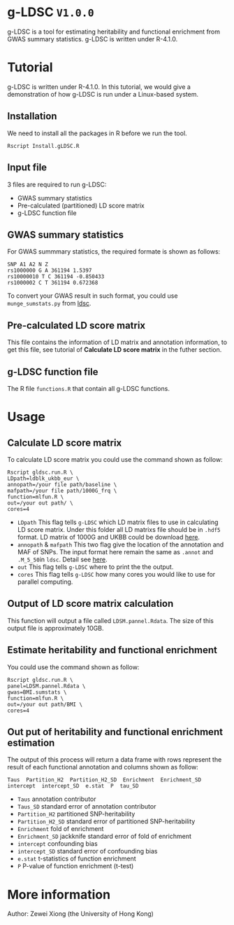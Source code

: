 # g-LDSC ```V1.0.0```
g-LDSC is a tool for estimating heritability and functional enrichment from GWAS summary statistics. g-LDSC is written under R-4.1.0. 
# Tutorial
g-LDSC is written under R-4.1.0. In this tutorial, we would give a demonstration of how g-LDSC is run under a Linux-based system.
## Installation
We need to install all the packages in R before we run the tool.
```
Rscript Install.gLDSC.R
```
## Input file
3 files are required to run g-LDSC:
- GWAS summary statistics
- Pre-calculated (partitioned) LD score matrix
- g-LDSC function file
## GWAS summary statistics
For GWAS summmary statistics, the required formate is shown as follows:
```
SNP A1 A2 N Z
rs1000000 G A 361194 1.5397
rs10000010 T C 361194 -0.850433
rs1000002 C T 361194 0.672368
```
To convert your GWAS result in such format, you could use ```munge_sumstats.py``` from [ldsc](https://github.com/bulik/ldsc/wiki/Partitioned-Heritability).
## Pre-calculated LD score matrix
This file contains the information of LD matrix and annotation information, to get this file, see tutorial of **Calculate LD score matrix** in the futher section.
## g-LDSC function file
The R file ```functions.R``` that contain all g-LDSC functions.
# Usage
## Calculate LD score matrix
To calculate LD score matrix you could use the command shown as follow:
```
Rscript gldsc.run.R \
LDpath=ldblk_ukbb_eur \
annopath=/your file path/baseline \
mafpath=/your file path/1000G_frq \
function=mlfun.R \
out=/your out path/ \
cores=4
```
- ```LDpath``` This flag tells ```g-LDSC``` which LD matrix files to use in calculating LD score matrix. Under this folder all LD matrixs file should be in ```.hdf5``` format. LD matrix of 1000G and UKBB could be download [here](https://github.com/getian107/PRScsx). 
- ```annopath``` & ```mafpath``` This two flag give the location of the annotation and MAF of SNPs. The input format here remain the same as ```.annot``` and ```.M_5_50```in  ```ldsc```. Detail see [here](https://github.com/bulik/ldsc/wiki/Partitioned-Heritability).
- ```out``` This flag tells ```g-LDSC``` where to print the the output.
- ```cores``` This flag tells ```g-LDSC``` how many cores you would like to use for parallel computing.

## Output of LD score matrix calculation
This function will output a file called ```LDSM.pannel.Rdata```. The size of this output file is approximately 10GB.

## Estimate heritability and functional enrichment
You could use the command shown as follow:
```
Rscript gldsc.run.R \
panel=LDSM.pannel.Rdata \
gwas=BMI.sumstats \
function=mlfun.R \
out=/your out path/BMI \
cores=4 
```
## Out put of heritability and functional enrichment estimation
The output of this process will return a data frame with rows represent the result of each functional annotation and columns shown as follow:
```
Taus  Partition_H2  Partition_H2_SD  Enrichment  Enrichment_SD  intercept  intercept_SD  e.stat  P  tau_SD   
```
- ```Taus``` annotation contributor
- ```Taus_SD``` standard error of annotation contributor
- ```Partition_H2``` partitioned SNP-heritability
- ```Partition_H2_SD``` standard error of partitioned SNP-heritability
- ```Enrichment``` fold of enrichment
- ```Enrichment_SD``` jackknife standard error of fold of enrichment
- ```intercept``` confounding bias
- ```intercept_SD``` standard error of confounding bias
- ```e.stat``` t-statistics of function enrichment
- ```P``` P-value of function enrichment (t-test)

# More information
Author: Zewei Xiong (the University of Hong Kong)
